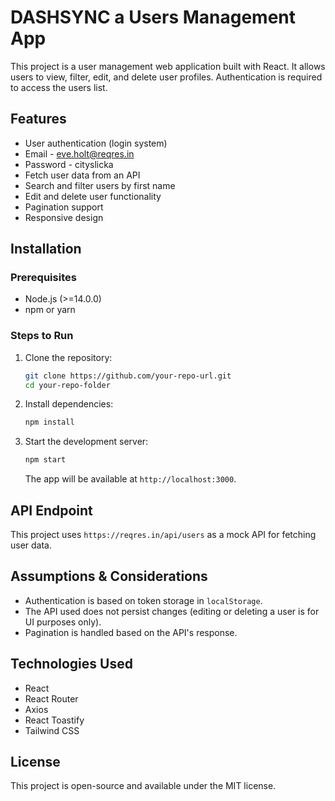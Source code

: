 # DASHSYNC a Users Management App

This project is a user management web application built with React. It allows users to view, filter, edit, and delete user profiles. Authentication is required to access the users list.

## Features
- User authentication (login system)
- Email - eve.holt@reqres.in
- Password - cityslicka
- Fetch user data from an API
- Search and filter users by first name
- Edit and delete user functionality
- Pagination support
- Responsive design

## Installation

### Prerequisites
- Node.js (>=14.0.0)
- npm or yarn

### Steps to Run
1. Clone the repository:
   ```sh
   git clone https://github.com/your-repo-url.git
   cd your-repo-folder
   ```
2. Install dependencies:
   ```sh
   npm install
   ```
3. Start the development server:
   ```sh
   npm start
   ```
   The app will be available at `http://localhost:3000`.

## API Endpoint
This project uses `https://reqres.in/api/users` as a mock API for fetching user data.

## Assumptions & Considerations
- Authentication is based on token storage in `localStorage`.
- The API used does not persist changes (editing or deleting a user is for UI purposes only).
- Pagination is handled based on the API's response.

## Technologies Used
- React
- React Router
- Axios
- React Toastify
- Tailwind CSS

## License
This project is open-source and available under the MIT license.

